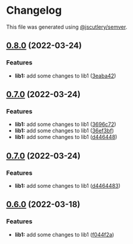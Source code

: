 # Changelog

This file was generated using [@jscutlery/semver](https://github.com/jscutlery/semver).

## [0.8.0](https://github.com/rostyk-begey/nx-sandbox/compare/lib1-0.7.0...lib1-0.8.0) (2022-03-24)


### Features

* **lib1:** add some changes to lib1 ([3eaba42](https://github.com/rostyk-begey/nx-sandbox/commit/3eaba4238f3530dbbf1ca53d34f43b9a95e89407))

## [0.7.0](https://github.com/rostyk-begey/nx-sandbox/compare/lib1-0.6.0...lib1-0.7.0) (2022-03-24)


### Features

* **lib1:** add some changes to lib1 ([3696c72](https://github.com/rostyk-begey/nx-sandbox/commit/3696c7278971711f063f89fe5cf576fa32ceb025))
* **lib1:** add some changes to lib1 ([36ef3bf](https://github.com/rostyk-begey/nx-sandbox/commit/36ef3bf863a1b5b8cadb53266b1048d8128dc96e))
* **lib1:** add some changes to lib1 ([d446448](https://github.com/rostyk-begey/nx-sandbox/commit/d446448390c363c3ce17827c6fdacb512cb228ab))

## [0.7.0](https://github.com/rostyk-begey/nx-sandbox/compare/lib1-0.6.0...lib1-0.7.0) (2022-03-24)


### Features

* **lib1:** add some changes to lib1 ([d4464483](https://github.com/rostyk-begey/nx-sandbox/commit/d446448390c363c3ce17827c6fdacb512cb228ab))

## [0.6.0](https://github.com/rostyk-begey/nx-sandbox/compare/lib1-0.5.0...lib1-0.6.0) (2022-03-18)


### Features

* **lib1:** add some changes to lib1 ([f044f2a](https://github.com/rostyk-begey/nx-sandbox/commit/f044f2a501f5973616afbf0dec95051dc4e56b54))
